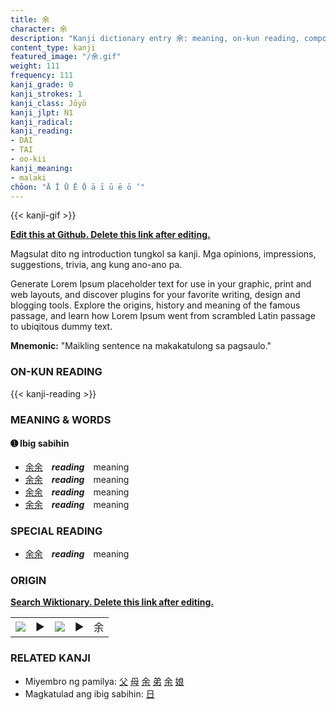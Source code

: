 ```yaml
---
title: 余
character: 余
description: "Kanji dictionary entry 余: meaning, on-kun reading, compounds, origin, related kanji"
content_type: kanji
featured_image: "/余.gif"
weight: 111
frequency: 111
kanji_grade: 0
kanji_strokes: 1
kanji_class: Jōyō
kanji_jlpt: N1
kanji_radical: 
kanji_reading: 
- DAI
- TAI
- oo-kii
kanji_meaning:
- malaki
chōon: "Ā Ī Ū Ē Ō ā ī ū ē ō ’"
---
```

[//]: # (Don't edit the line below. Kanji animated GIF code is automatically generated.)
{{< kanji-gif >}}

[//]: # (Edit below this line.)

**[Edit this at Github. Delete this link after editing.](https://github.com/tim0g/tim/tree/main/content/kanji/余/index.md)**

Magsulat dito ng introduction tungkol sa kanji. Mga opinions, impressions, suggestions, trivia, ang kung ano-ano pa.

Generate Lorem Ipsum placeholder text for use in your graphic, print and web layouts, and discover plugins for your favorite writing, design and blogging tools. Explore the origins, history and meaning of the famous passage, and learn how Lorem Ipsum went from scrambled Latin passage to ubiqitous dummy text.
 
**Mnemonic:** "Maikling sentence na makakatulong sa pagsaulo."

### ON-KUN READING

[//]: # (Don't edit the line below. ON-KUN READING code is automatically generated.)
{{< kanji-reading >}}

### MEANING & WORDS

#### ➊ **Ibig sabihin**
  - [余](../余)[余](../余)　***reading***　meaning
  - [余](../余)[余](../余)　***reading***　meaning
  - [余](../余)[余](../余)　***reading***　meaning
  - [余](../余)[余](../余)　***reading***　meaning

### SPECIAL READING
  - [余](../余)[余](../余)　***reading***　meaning

### ORIGIN

**[Search Wiktionary. Delete this link after editing.](https://wiktionary.org/wiki/余)**
<table class="kanji-table"><tr><td>
<img src="60px-余-bronze.svg.png">
</td><td>▶</td><td>
<img src="60px-余-oracle.svg.png">
</td><td>▶</td>
<td class="kanji-origin">余</td>
</tr></table>

### RELATED KANJI
- Miyembro ng pamilya: [父](../父) [母](../母) [余](../余) [弟](../弟) [余](../余) [娘](../娘)
- Magkatulad ang ibig sabihin: [日](../日)
